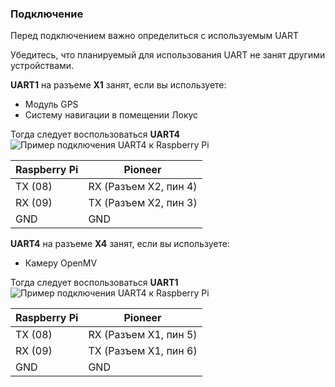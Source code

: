 ### Подключение

Перед подключением важно определиться с используемым UART

Убедитесь, что планируемый для использования UART не занят другими устройствами.

__UART1__ на разъеме __X1__ занят, если вы используете:
* Модуль GPS
* Систему навигации в помещении Локус

Тогда следует воспользоваться __UART4__
![Пример подключения UART4 к Raspberry Pi](/imgs/uart4.png)

Raspberry Pi | Pioneer
------------ | -------------
TX (08) | RX (Разъем X2, пин 4)
RX (09) | TX (Разъем X2, пин 3)
GND | GND

__UART4__ на разъеме __X4__ занят, если вы используете:
* Камеру OpenMV

Тогда следует воспользоваться __UART1__
![Пример подключения UART4 к Raspberry Pi](/imgs/uart1.png)

Raspberry Pi | Pioneer
------------ | -------------
TX (08) | RX (Разъем X1, пин 5)
RX (09) | TX (Разъем X1, пин 6)
GND | GND